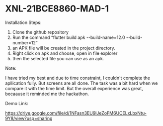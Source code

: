 # XNL-21BCE8860-MAD-1

Installation Steps:

1. Clone the github repository
2. Run the command “flutter build apk --build-name=12.0 --build-number=12”
3. an APK file will be created in the project directory.
4. Right click on apk and choose, open in file explorer
5. then the selected file you can use as an apk.

Note:

I have tried my best and due to time constraint, I couldn't complete the apllication fully. But screens are all done. The task was a bit hard when we compare it with the time limit. But the overall experience was great, becaause it reminded me the hackathon.


Demo Link:

https://drive.google.com/file/d/1NFasn3EU9lJeZoFM6UCELxLbxNtu-9Y8/view?usp=sharing
